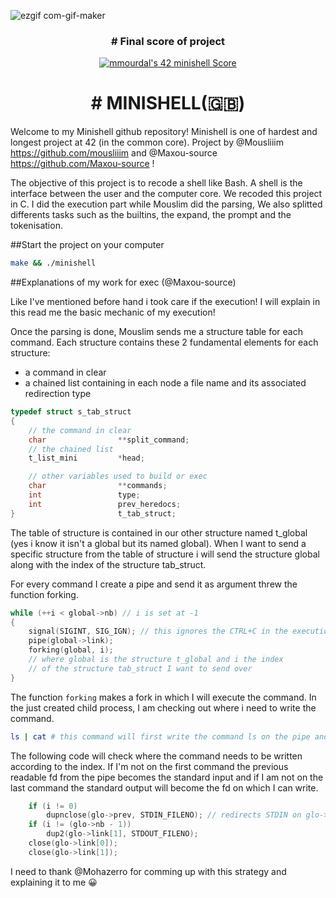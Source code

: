 ![ezgif com-gif-maker](https://user-images.githubusercontent.com/101677651/230421757-56698791-2cd1-4439-b12c-b5211362fefd.gif)

<h3 align="center"># Final score of project</h1>
<p align="center"><a href="https://github.com/JaeSeoKim/badge42"><img src="https://badge42.vercel.app/api/v2/claeixas400540fmd89rtzoil/project/2978815" alt="mmourdal's 42 minishell Score" /></a></p>
<h1 align="center"># MINISHELL(🇬🇧)</h1>

Welcome to my Minishell github repository! Minishell is one of hardest and longest project at 42 (in the common core).
Project by @Mousliiim https://github.com/mousliiim and @Maxou-source https://github.com/Maxou-source !

The objective of this project is to recode a shell like Bash. A shell is the interface between the user and the computer core. We recoded this project in C. 
I did the execution part while Mouslim did the parsing, We also splitted differents tasks such as the builtins, the expand, the prompt and the tokenisation.

##Start the project on your computer

```bash
make && ./minishell
```

##Explanations of my work for exec (@Maxou-source)

Like I've mentioned before hand i took care if the execution! I will explain in this read me the basic mechanic of my execution!

Once the parsing is done, Mouslim sends me a structure table for each command. Each structure contains these 2 fundamental elements for each structure:
- a command in clear 
- a chained list containing in each node a file name and its associated redirection type
```C
typedef struct s_tab_struct
{
	// the command in clear
	char				**split_command;
	// the chained list
	t_list_mini			*head;

	// other variables used to build or exec
	char				**commands;
	int					type;
	int					prev_heredocs;
}						t_tab_struct;
```

The table of structure is contained in our other structure named t_global (yes i know it isn't a global but its named global). When I want to send a specific structure from the table of structure i will send the structure global along with the index of the structure tab_struct. 

For every command I create a pipe and send it as argument threw the function forking.
```C
while (++i < global->nb) // i is set at -1
{
	signal(SIGINT, SIG_IGN); // this ignores the CTRL+C in the execution
	pipe(global->link);
	forking(global, i);
    // where global is the structure t_global and i the index 
    // of the structure tab_struct I want to send over
}
```

The function ```forking``` makes a fork in which I will execute the command. In the just created child process, I am checking out where i need to write the command. 
```bash
ls | cat # this command will first write the command ls on the pipe and then cat the result on the standard output
```
The following code will check where the command needs to be written according to the index.
If I'm not on the first command the previous readable fd from the pipe becomes the standard input and if I am not on the last command the standard output will become the fd on which I can write. 
```C
	if (i != 0)
		dupnclose(glo->prev, STDIN_FILENO); // redirects STDIN on glo->prev and closes glo->prev
	if (i != (glo->nb - 1))
		dup2(glo->link[1], STDOUT_FILENO);
	close(glo->link[0]);
	close(glo->link[1]);
```
I need to thank @Mohazerro for comming up with this strategy and explaining it to me 😀
